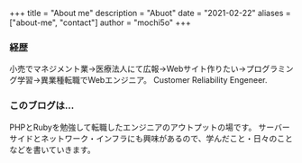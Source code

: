 +++
title = "About me"
description = "Abuot"
date = "2021-02-22"
aliases = ["about-me", "contact"]
author = "mochi5o"
+++

### 経歴

小売でマネジメント業→医療法人にて広報→Webサイト作りたい→プログラミング学習→異業種転職でWebエンジニア。
Customer Reliability Engeneer.

### このブログは…

PHPとRubyを勉強して転職したエンジニアのアウトプットの場です。
サーバーサイドとネットワーク・インフラにも興味があるので、学んだこと・日々のことなどを書いていきます。
